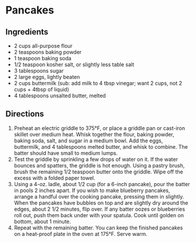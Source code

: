 Pancakes
========

Ingredients
-----------

- 2 cups all-purpose flour
- 2 teaspoons baking powder
- 1 teaspoon baking soda
- 1/2 teaspoon kosher salt, or slightly less table salt
- 3 tablespoons sugar
- 2 large eggs, lightly beaten
- 2 cups buttermilk (sub: add milk to 4 tbsp vinegar; want 2 cups, not 2 cups + 4tbsp of liquid)
- 4 tablespoons unsalted butter, melted

Directions
----------

1. Preheat an electric griddle to 375°F, or place a griddle pan or cast-iron skillet over medium heat. Whisk together the flour, baking powder, baking soda, salt, and sugar in a medium bowl. Add the eggs, buttermilk, and 4 tablespoons melted butter, and whisk to combine. The batter should have small to medium lumps.
2. Test the griddle by sprinkling a few drops of water on it. If the water bounces and spatters, the griddle is hot enough. Using a pastry brush, brush the remaining 1/2 teaspoon butter onto the griddle. Wipe off the excess with a folded paper towel.
3. Using a 4-oz. ladle, about 1/2 cup (for a 6-inch pancake), pour the batter in pools 2 inches apart. If you wish to make blueberry pancakes, arrange a handful over the cooking pancake, pressing them in slightly. When the pancakes have bubbles on top and are slightly dry around the edges, about 2 1/2 minutes, flip over. If any batter oozes or blueberries roll out, push them back under with your spatula. Cook until golden on bottom, about 1 minute.
4. Repeat with the remaining batter. You can keep the finished pancakes on a heat-proof plate in the oven at 175°F. Serve warm.
